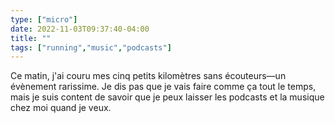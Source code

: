 ```yaml
---
type: ["micro"]
date: 2022-11-03T09:37:40-04:00
title: ""
tags: ["running","music","podcasts"]
---
```

Ce matin, j'ai couru mes cinq petits kilomètres sans écouteurs—un évènement rarissime. Je dis pas que je vais faire comme ça tout le temps, mais je suis content de savoir que je peux laisser les podcasts et la musique chez moi quand je veux.
